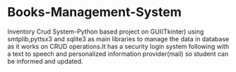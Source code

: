 # Books-Management-System
Inventory Crud System-Python based project on GUI(Tkinter) using smtplib,pyttsx3 and sqlite3 as main libraries to manage the data in database as it works on CRUD operations.It has a security login system following with a text to speech and personalized information provider(mail) so student can be informed and updated.
